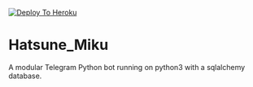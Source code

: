 [![Deploy To Heroku](https://www.herokucdn.com/deploy/button.svg)](https://dashboard.heroku.com/new?template=https://github.com/Rexinazor/Hatsune_Miku)

# Hatsune_Miku

A modular Telegram Python bot running on python3 with a sqlalchemy database.

